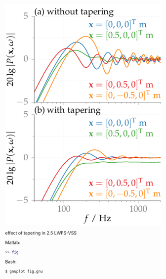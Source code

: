 ![Fig](fig.png)

effect of tapering in 2.5 LWFS-VSS

Matlab:
```Matlab
>> fig
```

Bash:
```Bash
$ gnuplot fig.gnu
```
